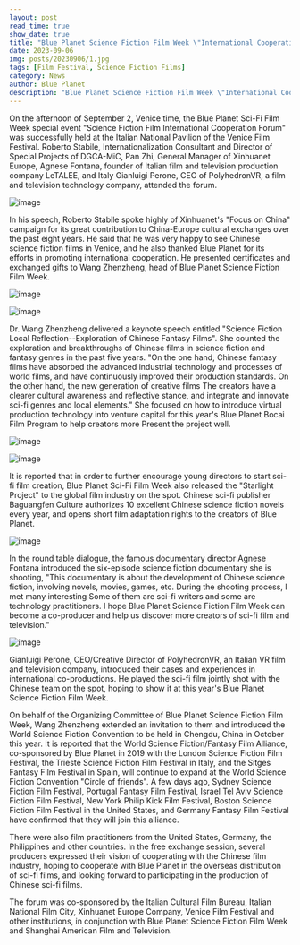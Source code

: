 ```yaml
---
layout: post
read_time: true
show_date: true
title: "Blue Planet Science Fiction Film Week \"International Cooperation Forum on Science Fiction Films\" was successfully held at the Venice Film Festival"
date: 2023-09-06
img: posts/20230906/1.jpg
tags: [Film Festival, Science Fiction Films]
category: News
author: Blue Planet
description: "Blue Planet Science Fiction Film Week \"International Cooperation Forum on Science Fiction Films\" was successfully held at the Venice Film Festival"
---
```

On the afternoon of September 2, Venice time, the Blue Planet Sci-Fi Film Week special event "Science Fiction Film International Cooperation Forum" was successfully held at the Italian National Pavilion of the Venice Film Festival. Roberto Stabile, Internationalization Consultant and Director of Special Projects of DGCA-MiC, Pan Zhi, General Manager of Xinhuanet Europe, Agnese Fontana, founder of Italian film and television production company LeTALEE, and Italy Gianluigi Perone, CEO of PolyhedronVR, a film and television technology company, attended the forum.

![image](./assets/img/posts/20230906/2.jpg)

In his speech, Roberto Stabile spoke highly of Xinhuanet's "Focus on China" campaign for its great contribution to China-Europe cultural exchanges over the past eight years. He said that he was very happy to see Chinese science fiction films in Venice, and he also thanked Blue Planet for its efforts in promoting international cooperation. He presented certificates and exchanged gifts to Wang Zhenzheng, head of Blue Planet Science Fiction Film Week.

![image](./assets/img/posts/20230906/3.jpg)

![image](./assets/img/posts/20230906/4.jpg)

Dr. Wang Zhenzheng delivered a keynote speech entitled "Science Fiction Local Reflection--Exploration of Chinese Fantasy Films". She counted the exploration and breakthroughs of Chinese films in science fiction and fantasy genres in the past five years. "On the one hand, Chinese fantasy films have absorbed the advanced industrial technology and processes of world films, and have continuously improved their production standards. On the other hand, the new generation of creative films The creators have a clearer cultural awareness and reflective stance, and integrate and innovate sci-fi genres and local elements." She focused on how to introduce virtual production technology into venture capital for this year's Blue Planet Bocai Film Program to help creators more Present the project well.

![image](./assets/img/posts/20230906/5.jpg)

![image](./assets/img/posts/20230906/6.jpg)

It is reported that in order to further encourage young directors to start sci-fi film creation, Blue Planet Sci-Fi Film Week also released the "Starlight Project" to the global film industry on the spot. Chinese sci-fi publisher Baguangfen Culture authorizes 10 excellent Chinese science fiction novels every year, and opens short film adaptation rights to the creators of Blue Planet.

![image](./assets/img/posts/20230906/7.jpg)

In the round table dialogue, the famous documentary director Agnese Fontana introduced the six-episode science fiction documentary she is shooting, "This documentary is about the development of Chinese science fiction, involving novels, movies, games, etc. During the shooting process, I met many interesting Some of them are sci-fi writers and some are technology practitioners. I hope Blue Planet Science Fiction Film Week can become a co-producer and help us discover more creators of sci-fi film and television."

![image](./assets/img/posts/20230906/8.jpg)

Gianluigi Perone, CEO/Creative Director of PolyhedronVR, an Italian VR film and television company, introduced their cases and experiences in international co-productions. He played the sci-fi film jointly shot with the Chinese team on the spot, hoping to show it at this year's Blue Planet Science Fiction Film Week.

On behalf of the Organizing Committee of Blue Planet Science Fiction Film Week, Wang Zhenzheng extended an invitation to them and introduced the World Science Fiction Convention to be held in Chengdu, China in October this year. It is reported that the World Science Fiction/Fantasy Film Alliance, co-sponsored by Blue Planet in 2019 with the London Science Fiction Film Festival, the Trieste Science Fiction Film Festival in Italy, and the Sitges Fantasy Film Festival in Spain, will continue to expand at the World Science Fiction Convention "Circle of friends". A few days ago, Sydney Science Fiction Film Festival, Portugal Fantasy Film Festival, Israel Tel Aviv Science Fiction Film Festival, New York Philip Kick Film Festival, Boston Science Fiction Film Festival in the United States, and Germany Fantasy Film Festival have confirmed that they will join this alliance.

There were also film practitioners from the United States, Germany, the Philippines and other countries. In the free exchange session, several producers expressed their vision of cooperating with the Chinese film industry, hoping to cooperate with Blue Planet in the overseas distribution of sci-fi films, and looking forward to participating in the production of Chinese sci-fi films.

The forum was co-sponsored by the Italian Cultural Film Bureau, Italian National Film City, Xinhuanet Europe Company, Venice Film Festival and other institutions, in conjunction with Blue Planet Science Fiction Film Week and Shanghai American Film and Television.